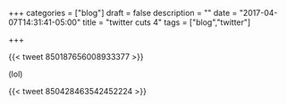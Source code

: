 +++
categories = ["blog"]
draft = false
description = ""
date = "2017-04-07T14:31:41-05:00"
title = "twitter cuts 4"
tags = ["blog","twitter"]

+++

{{< tweet 850187656008933377 >}}

(lol)

{{< tweet 850428463542452224 >}}
